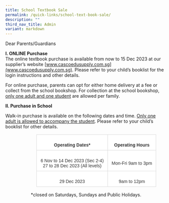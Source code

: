 ```yaml
---
title: School Textbook Sale
permalink: /quick-links/school-text-book-sale/
description: ""
third_nav_title: Admin
variant: markdown
---
```

Dear Parents/Guardians  

**I. ONLINE Purchase**  
The online textbook purchase is available from now to 15 Dec 2023 at our supplier’s website [www.cascoedusupply.com.sg](www.cascoedusupply.com.sg). Please refer to your child’s booklist for the login instructions and other details.   

For online purchase, parents can opt for either home delivery at a fee or collect from the school bookshop. For collection at the school bookshop, <u>only one adult and one student</u> are allowed per family.

**II. Purchase in School**  

Walk-in purchase is available on the following dates and time. <u>Only one adult is allowed to accompany the student</u>. Please refer to your child’s booklist for other details.  

<table class="MsoNormalTable" border="0" cellspacing="0" cellpadding="0" width="429" style="width:321.75pt;margin-left:72.9pt;border-collapse:collapse;mso-yfti-tbllook:
 1184"><tbody><tr style="mso-yfti-irow:0;mso-yfti-firstrow:yes"><td style="border:solid #D6D6D6 1.0pt;mso-border-alt:solid #D6D6D6 .25pt;
  mso-border-bottom-alt:solid #D6D6D6 .75pt;background:white;padding:6.0pt 9.0pt 6.0pt 9.0pt"><p class="MsoNormal" align="center" style="margin-bottom:0mm;text-align:center;
  line-height:normal"><b><span style="font-size:10.5pt;font-family:&quot;Arial&quot;,sans-serif;
  mso-fareast-font-family:&quot;Times New Roman&quot;;color:#333333;mso-font-kerning:
  0pt;mso-ligatures:none">Operating Dates*</span></b></p></td><td style="border:solid #D6D6D6 1.0pt;border-left:none;mso-border-left-alt:
  solid #D6D6D6 .25pt;mso-border-alt:solid #D6D6D6 .25pt;mso-border-bottom-alt:
  solid #D6D6D6 .75pt;background:white;padding:6.0pt 9.0pt 6.0pt 9.0pt"><p class="MsoNormal" align="center" style="margin-bottom:0mm;text-align:center;
  line-height:normal"><b><span style="font-size:10.5pt;font-family:&quot;Arial&quot;,sans-serif;
  mso-fareast-font-family:&quot;Times New Roman&quot;;color:#333333;mso-font-kerning:
  0pt;mso-ligatures:none">Operating Hours</span></b></p></td></tr><tr style="mso-yfti-irow:1"><td style="border:solid #D6D6D6 1.0pt;border-top:none;mso-border-top-alt:
  solid #D6D6D6 .25pt;mso-border-alt:solid #D6D6D6 .25pt;mso-border-bottom-alt:
  solid #D6D6D6 .75pt;background:white;padding:6.0pt 9.0pt 6.0pt 9.0pt"><p class="MsoNormal" align="center" style="margin-bottom:0mm;text-align:center;
  line-height:normal"><span style="font-size:10.5pt;font-family:&quot;Arial&quot;,sans-serif;
  mso-fareast-font-family:&quot;Times New Roman&quot;;color:#333333;mso-font-kerning:
  0pt;mso-ligatures:none">6 Nov to 14 Dec 2023 (Sec 2-4)<br>27 to 28 Dec 2023 (All levels)</span></p></td><td style="border-top:none;border-left:none;border-bottom:solid #D6D6D6 1.0pt;
  border-right:solid #D6D6D6 1.0pt;mso-border-top-alt:solid #D6D6D6 .25pt;
  mso-border-left-alt:solid #D6D6D6 .25pt;mso-border-alt:solid #D6D6D6 .25pt;
  mso-border-bottom-alt:solid #D6D6D6 .75pt;background:white;padding:6.0pt 9.0pt 6.0pt 9.0pt"><p class="MsoNormal" align="center" style="margin-bottom:0mm;text-align:center;
  line-height:normal"><span style="font-size:10.5pt;font-family:&quot;Arial&quot;,sans-serif;
  mso-fareast-font-family:&quot;Times New Roman&quot;;color:#333333;mso-font-kerning:
  0pt;mso-ligatures:none">Mon-Fri 9am to 3pm</span></p></td></tr><tr style="mso-yfti-irow:2;mso-yfti-lastrow:yes"><td style="border:solid #D6D6D6 1.0pt;border-top:none;mso-border-top-alt:
  solid #D6D6D6 .25pt;mso-border-alt:solid #D6D6D6 .25pt;background:white;
  padding:6.0pt 9.0pt 6.0pt 9.0pt"><p class="MsoNormal" align="center" style="margin-bottom:0mm;text-align:center;
  line-height:normal"><span style="font-size:10.5pt;font-family:&quot;Arial&quot;,sans-serif;
  mso-fareast-font-family:&quot;Times New Roman&quot;;color:#333333;mso-font-kerning:
  0pt;mso-ligatures:none">29 Dec 2023</span></p></td><td style="border-top:none;border-left:none;border-bottom:solid #D6D6D6 1.0pt;
  border-right:solid #D6D6D6 1.0pt;mso-border-top-alt:solid #D6D6D6 .25pt;
  mso-border-left-alt:solid #D6D6D6 .25pt;mso-border-alt:solid #D6D6D6 .25pt;
  background:white;padding:6.0pt 9.0pt 6.0pt 9.0pt"><p class="MsoNormal" align="center" style="margin-bottom:0mm;text-align:center;
  line-height:normal"><span style="font-size:10.5pt;font-family:&quot;Arial&quot;,sans-serif;
  mso-fareast-font-family:&quot;Times New Roman&quot;;color:#333333;mso-font-kerning:
  0pt;mso-ligatures:none">9am to 12pm</span></p></td></tr></tbody></table>

<center>*closed on Saturdays, Sundays and Public Holidays.</center>